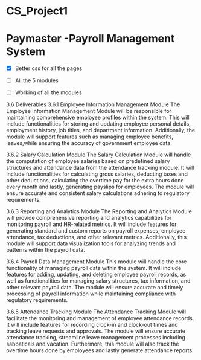 # CS_Project1
# Paymaster -Payroll Management System
- [x] Better css for all the pages
- [ ] All the 5 modules
- [ ] Working of all the modules




3.6 Deliverables 
3.6.1 Employee Information Management Module
The Employee Information Management Module will be responsible for maintaining comprehensive employee profiles within the system. This will include functionalities for storing and updating employee personal details, employment history, job titles, and department information. Additionally, the module will support features such as managing employee benefits, leaves,while ensuring the accuracy of government employee data.

3.6.2 Salary Calculation Module
The Salary Calculation Module will handle the computation of employee salaries based on predefined salary structures and attendance data from the attendance tracking module. It will include functionalities for calculating gross salaries, deducting taxes and other deductions, calculating the overtime pay for the extra hours done every month and lastly, generating payslips for employees. The module will ensure accurate and consistent salary calculations adhering to regulatory requirements.
 
3.6.3 Reporting and Analytics Module
The Reporting and Analytics Module will provide comprehensive reporting and analytics capabilities for monitoring payroll and HR-related metrics. It will include features for generating standard and custom reports on payroll expenses, employee attendance, tax deductions, and other relevant metrics. Additionally, this module will support data visualization tools for analyzing trends and patterns within the payroll data.
 
3.6.4 Payroll Data Management Module
This module will handle the core functionality of managing payroll data within the system. It will include features for adding, updating, and deleting employee payroll records, as well as functionalities for managing salary structures, tax information, and other relevant payroll data. The module will ensure accurate and timely processing of payroll information while maintaining compliance with regulatory requirements.



3.6.5 Attendance Tracking Module
The Attendance Tracking Module will facilitate the monitoring and management of employee attendance records. It will include features for recording clock-in and clock-out times and tracking leave requests and approvals. The module will ensure accurate attendance tracking, streamline leave management processes including sabbaticals and vacation. Furthermore, this module will also track the overtime hours done by employees and lastly generate attendance reports.




